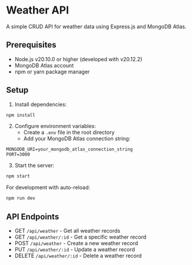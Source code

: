 # Weather API

A simple CRUD API for weather data using Express.js and MongoDB Atlas.

## Prerequisites

- Node.js v20.10.0 or higher (developed with v20.12.2)
- MongoDB Atlas account
- npm or yarn package manager

## Setup

1. Install dependencies:
```bash
npm install
```

2. Configure environment variables:
   - Create a `.env` file in the root directory
   - Add your MongoDB Atlas connection string:
```env
MONGODB_URI=your_mongodb_atlas_connection_string
PORT=3000
```

3. Start the server:
```bash
npm start
```

For development with auto-reload:
```bash
npm run dev
```

## API Endpoints

- GET `/api/weather` - Get all weather records
- GET `/api/weather/:id` - Get a specific weather record
- POST `/api/weather` - Create a new weather record
- PUT `/api/weather/:id` - Update a weather record
- DELETE `/api/weather/:id` - Delete a weather record
